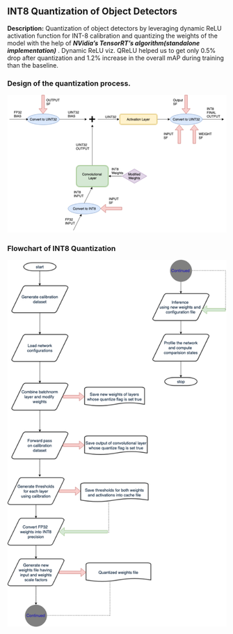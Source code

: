 ## INT8 Quantization of Object Detectors

**Description:**  Quantization of object detectors by leveraging dynamic ReLU activation function for INT-8 calibration and
quantizing the weights of the model with the help of ***NVidia’s TensorRT’s algorithm(standalone implementation)*** . Dynamic ReLU viz. QReLU helped us to get only 0.5% drop after quantization and 1.2% increase in the overall mAP during training than the baseline.

### Design of the quantization process. 
<img src="/images/img1.png">

### Flowchart of INT8 Quantization
<img src="/images/img4.png">



